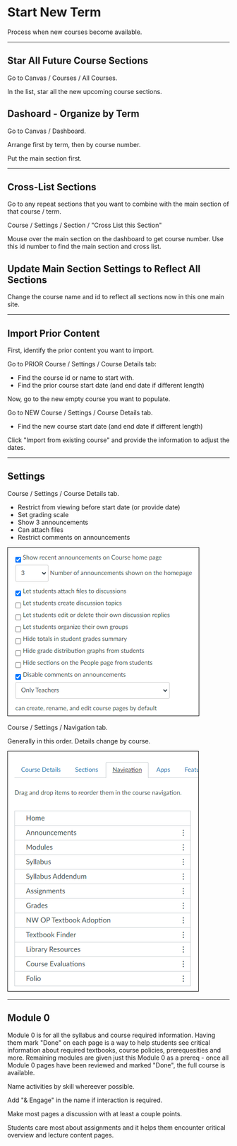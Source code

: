 # Start New Term

Process when new courses become available. 

-----

## Star All Future Course Sections

Go to Canvas / Courses / All Courses.

In the list, star all the new upcoming course sections. 

## Dashoard - Organize by Term

Go to Canvas / Dashboard.

Arrange first by term, then by course number. 

Put the main section first. 

-----

## Cross-List Sections

Go to any repeat sections that you want to combine with the main section of that course / term.

Course / Settings / Section / "Cross List this Section"

Mouse over the main section on the dashboard to get course number. Use this id number to find the main section and cross list. 

## Update Main Section Settings to Reflect All Sections

Change the course name and id to reflect all sections now in this one main site. 

-----

## Import Prior Content

First, identify the prior content you want to import. 

Go to PRIOR Course / Settings / Course Details tab:

- Find the course id or name to start with. 
- Find the prior course start date (and end date if different length) 

Now, go to the new empty course you want to populate. 

Go to NEW Course / Settings / Course Details tab. 

- Find the new course start date (and end date if different length)

Click "Import from existing course" and provide the information to adjust the dates. 

-----

## Settings

Course / Settings / Course Details tab.

- Restrict from viewing before start date (or provide date)
- Set grading scale
- Show 3 announcements
- Can attach files
- Restrict comments on announcements

![3 boxes checked](./images/canvas-course-settings-boxes.png)

Course / Settings / Navigation tab. 

Generally in this order. Details change by course. 

![typical_navigation](./images/canvas-course-settings-navigation.png)

-----

## Module 0

Module 0 is for all the syllabus and course required information. 
Having them mark "Done" on each page is a way to help students see critical information about required textbooks, course policies, prerequesities and more. 
Remaining modules are given just this Module 0 as a prereq - once all Module 0 pages have been reviewed and marked "Done", the full course is available.

Name activities by skill whereever possible.

Add "& Engage" in the name if interaction is required. 

Make most pages a discussion with at least a couple points. 

Students care most about assignments and it helps them encounter critical overview and lecture content pages. 
